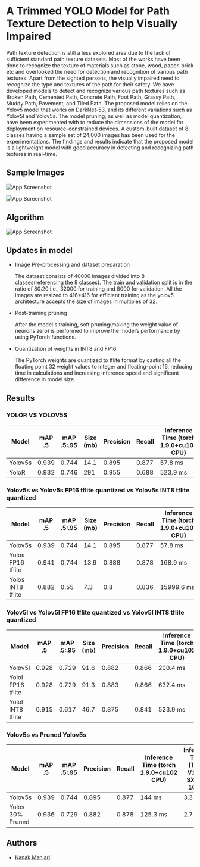 
# A Trimmed YOLO Model for Path Texture Detection to help Visually Impaired

Path texture detection is still a less explored area due
to the lack of sufficient standard path texture datasets. Most of
the works have been done to recognize the texture of materials
such as stone, wood, paper, brick etc and overlooked the need for
detection and recognition of various path textures. Apart from the
sighted persons, the visually impaired need to recognize the
type and textures of the path for their safety. We have developed models to detect and recognize various
path textures such as Broken Path, Cemented Path, Concrete
Path, Foot Path, Grassy Path, Muddy Path, Pavement, and Tiled
Path. The proposed model relies on the Yolov5 model that works
on DarkNet-53, and its different variations such as Yolov5l and
Yolov5s. The model pruning, as well as model quantization, have
been experimented with to reduce the dimensions
of the model for deployment on resource-constrained devices. A
custom-built dataset of 8 classes having a sample set of 24,000
images has been used for the experimentations. The findings and
results indicate that the proposed model is a lightweight model
with good accuracy in detecting and recognizing path textures
in real-time.


## Sample Images

![App Screenshot](https://cdn.discordapp.com/attachments/829041911028776960/996164838319456277/0_1.jpg
)

![App Screenshot](https://cdn.discordapp.com/attachments/829041911028776960/996165468396204162/4_1.jpg
)
## Algorithm

![App Screenshot](https://cdn.discordapp.com/attachments/829041911028776960/996165851969486878/unknown.png
)

## Updates in model

- Image Pre-processing and dataset preparation
        
    The dataset consists of 40000 images divided into 8 classes(referencing the 8 classes). The train and validation split is in the ratio of 80:20 i.e., 32000 for training and 8000 for validation.   All the images are resized to 416*416 for efficient training as the yolov5 architecture accepts the size of images in multiples of 32. 
- Post-training pruning

    After the model's training, soft pruning(making the weight value of neurons zero) is performed to improve the model’s performance by using PyTorch functions.
- Quantization of weights in INT8 and FP16  

    The PyTorch weights are quantized to tflite format by casting all the floating point 32 weight values to integer and floating-point 16, reducing time in calculations and increasing inference speed and significant difference in model size.



## Results

### YOLOR VS YOLOV5S

Model | mAP .5 | mAP .5:.95 | Size (mb) | Precision | Recall | Inference Time (torch 1.9.0+cu102 CPU)
------------ | ------------- | ------------- | -------------| ------------- | ------------- | -------------
Yolov5s | 0.939 |0.744 | 14.1|0.895 |0.877 | 57.8 ms|
YoloR | 0.932 | 0.746|291 | 0.955|0.688 | 523.9 ms|

### Yolov5s vs Yolov5s FP16 tflite quantized vs Yolov5s INT8 tflite quantized

Model | mAP .5 | mAP .5:.95 | Size (mb) | Precision | Recall | Inference Time (torch 1.9.0+cu102 CPU)
------------ | ------------- | ------------- | -------------| ------------- | ------------- | -------------
Yolov5s | 0.939 |0.744 | 14.1|0.895 |0.877 | 57.8 ms|
Yolos FP16 tflite | 0.941 | 0.744|13.9 | 0.888|0.878 | 168.9 ms|
Yolos INT8 tflite | 0.882 | 0.55|7.3 | 0.8|0.836 | 15999.6 ms|

### Yolov5l vs Yolov5l FP16 tflite quantized vs Yolov5l INT8 tflite quantized

Model | mAP .5 | mAP .5:.95 | Size (mb) | Precision | Recall | Inference Time (torch 1.9.0+cu102 CPU)
------------ | ------------- | ------------- | -------------| ------------- | ------------- | -------------
Yolov5l | 0.928 |0.729 | 91.6|0.882 |0.866 | 200.4 ms|
Yolol FP16 tflite | 0.928 | 0.729|91.3 | 0.883|0.866 | 632.4 ms|
Yolol INT8 tflite | 0.915 | 0.617|46.7 | 0.875|0.841 | 523.9 ms|

### Yolov5s vs Pruned Yolov5s

Model | mAP .5 | mAP .5:.95  | Precision | Recall | Inference Time (torch 1.9.0+cu102 CPU) | Inference Time (Tesla V100-SXM2-16GB)
------------ | ------------- | ------------- | -------------| ------------- | ------------- | -------------
Yolov5s | 0.939 |0.744 |0.895 |0.877 | 144 ms| 3.3 ms|
Yolos 30% Pruned | 0.936 | 0.729 | 0.882|0.878 | 125.3 ms|2.7 ms |


## Authors

- [Kanak Manjari](@KM5723@bennett.edu.in)

